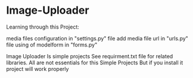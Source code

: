 # Image-Uploader

Learning through this Project:

media files configuration in "settings.py" file
add media file url in "urls.py" file
using of modelform in "forms.py"




Image Uploader Is simple projects 
See requirment.txt file for related libraries. All are not essentials for this Simple Projects But if you install it project will work properly
